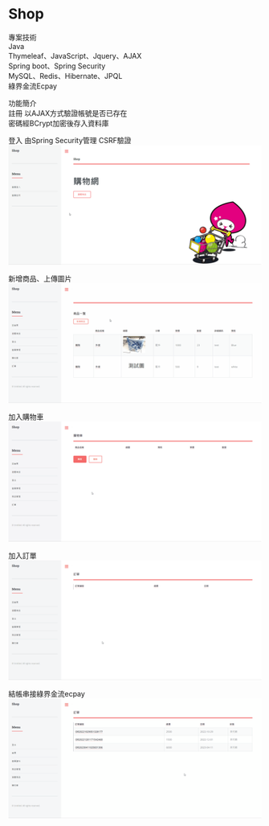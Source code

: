 # Shop

專案技術  
Java  
Thymeleaf、JavaScript、Jquery、AJAX  
Spring boot、Spring Security  
MySQL、Redis、Hibernate、JPQL  
綠界金流Ecpay

功能簡介  
註冊
以AJAX方式驗證帳號是否已存在  
密碼經BCrypt加密後存入資料庫

登入
由Spring Security管理
CSRF驗證
![image](demonstration/registerLogin.gif)

新增商品、上傳圖片
![image](demonstration/uploadImage.gif)

加入購物車
![image](demonstration/addCart.gif)

加入訂單
![image](demonstration/addOrder.gif)

結帳串接綠界金流ecpay
![image](demonstration/checkout.gif)
